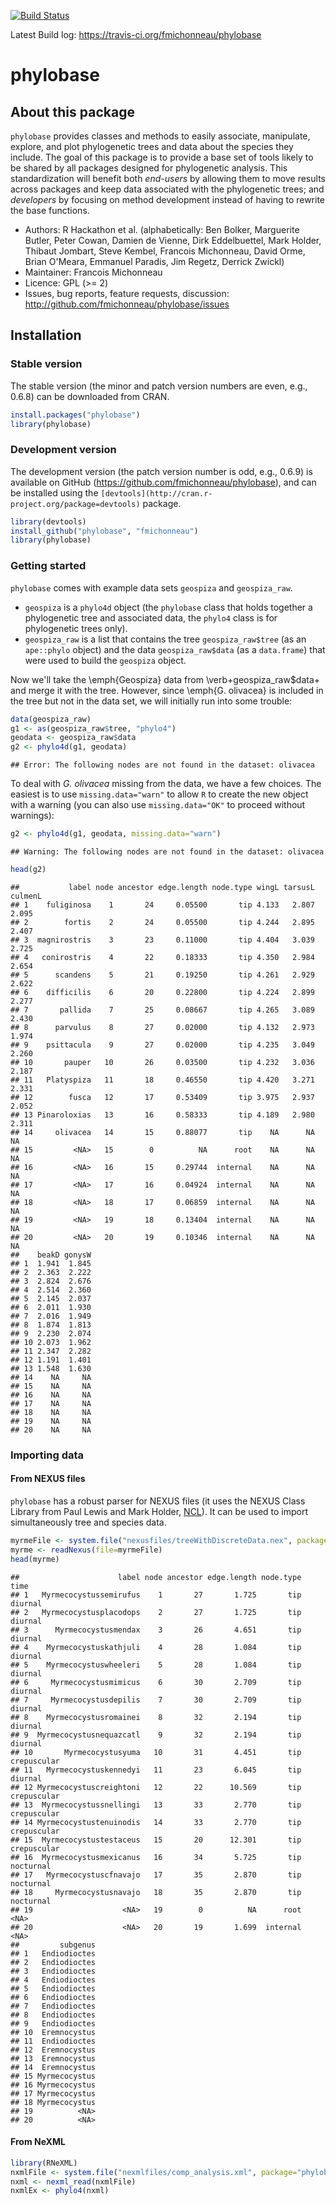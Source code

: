 

[![Build Status](https://travis-ci.org/fmichonneau/phylobase.png?branch=master)](https://travis-ci.org/fmichonneau/phylobase.png)

Latest Build log: https://travis-ci.org/fmichonneau/phylobase

# phylobase

## About this package

`phylobase` provides classes and methods to easily associate, manipulate,
explore, and plot phylogenetic trees and data about the species they
include. The goal of this package is to provide a base set of tools likely to be
shared by all packages designed for phylogenetic analysis. This standardization
will benefit both *end-users* by allowing them to move results across packages
and keep data associated with the phylogenetic trees; and *developers* by
focusing on method development instead of having to rewrite the base functions.

- Authors: R Hackathon et al. (alphabetically: Ben Bolker, Marguerite Butler,
  Peter Cowan, Damien de Vienne, Dirk Eddelbuettel, Mark Holder, Thibaut
  Jombart, Steve Kembel, Francois Michonneau, David Orme, Brian O'Meara,
  Emmanuel Paradis, Jim Regetz, Derrick Zwickl)
- Maintainer: Francois Michonneau
- Licence: GPL (>= 2)
- Issues, bug reports, feature requests, discussion:
  http://github.com/fmichonneau/phylobase/issues

## Installation

### Stable version

The stable version (the minor and patch version numbers are even, e.g., 0.6.8)
can be downloaded from CRAN.


```r
install.packages("phylobase")
library(phylobase)
```

### Development version

The development version (the patch version number is odd, e.g., 0.6.9) is
available on GitHub (https://github.com/fmichonneau/phylobase), and can be
installed using the `[devtools](http://cran.r-project.org/package=devtools)`
package.


```r
library(devtools)
install_github("phylobase", "fmichonneau")
library(phylobase)
```

### Getting started



`phylobase` comes with example data sets `geospiza` and `geospiza_raw`.

- `geospiza` is a `phylo4d` object (the `phylobase` class that holds together a
  phylogenetic tree and associated data, the `phylo4` class is for phylogenetic
  trees only).
- `geospiza_raw` is a list that contains the tree `geospiza_raw$tree` (as an
  `ape::phylo` object) and the data `geospiza_raw$data` (as a `data.frame`) that
  were used to build the `geospiza` object.

Now we'll take the \emph{Geospiza} data from \verb+geospiza_raw$data+ and merge
it with the tree. However, since \emph{G. olivacea} is included in the tree but
not in the data set, we will initially run into some trouble:


```r
data(geospiza_raw)
g1 <- as(geospiza_raw$tree, "phylo4")
geodata <- geospiza_raw$data
g2 <- phylo4d(g1, geodata)
```

```
## Error: The following nodes are not found in the dataset: olivacea
```

To deal with _G. olivacea_ missing from the data, we have a few choices. The
easiest is to use `missing.data="warn"` to allow `R` to create the new object
with a warning (you can also use `missing.data="OK"` to proceed without
warnings):


```r
g2 <- phylo4d(g1, geodata, missing.data="warn")
```

```
## Warning: The following nodes are not found in the dataset: olivacea
```

```r
head(g2)
```

```
##           label node ancestor edge.length node.type wingL tarsusL culmenL
## 1    fuliginosa    1       24     0.05500       tip 4.133   2.807   2.095
## 2        fortis    2       24     0.05500       tip 4.244   2.895   2.407
## 3  magnirostris    3       23     0.11000       tip 4.404   3.039   2.725
## 4   conirostris    4       22     0.18333       tip 4.350   2.984   2.654
## 5      scandens    5       21     0.19250       tip 4.261   2.929   2.622
## 6    difficilis    6       20     0.22800       tip 4.224   2.899   2.277
## 7       pallida    7       25     0.08667       tip 4.265   3.089   2.430
## 8      parvulus    8       27     0.02000       tip 4.132   2.973   1.974
## 9    psittacula    9       27     0.02000       tip 4.235   3.049   2.260
## 10       pauper   10       26     0.03500       tip 4.232   3.036   2.187
## 11   Platyspiza   11       18     0.46550       tip 4.420   3.271   2.331
## 12        fusca   12       17     0.53409       tip 3.975   2.937   2.052
## 13 Pinaroloxias   13       16     0.58333       tip 4.189   2.980   2.311
## 14     olivacea   14       15     0.88077       tip    NA      NA      NA
## 15         <NA>   15        0          NA      root    NA      NA      NA
## 16         <NA>   16       15     0.29744  internal    NA      NA      NA
## 17         <NA>   17       16     0.04924  internal    NA      NA      NA
## 18         <NA>   18       17     0.06859  internal    NA      NA      NA
## 19         <NA>   19       18     0.13404  internal    NA      NA      NA
## 20         <NA>   20       19     0.10346  internal    NA      NA      NA
##    beakD gonysW
## 1  1.941  1.845
## 2  2.363  2.222
## 3  2.824  2.676
## 4  2.514  2.360
## 5  2.145  2.037
## 6  2.011  1.930
## 7  2.016  1.949
## 8  1.874  1.813
## 9  2.230  2.074
## 10 2.073  1.962
## 11 2.347  2.282
## 12 1.191  1.401
## 13 1.548  1.630
## 14    NA     NA
## 15    NA     NA
## 16    NA     NA
## 17    NA     NA
## 18    NA     NA
## 19    NA     NA
## 20    NA     NA
```

### Importing data

#### From NEXUS files

`phylobase` has a robust parser for NEXUS files (it uses the NEXUS Class Library
from Paul Lewis and Mark Holder,
[NCL](http://sourceforge.net/projects/ncl/files/)). It can be used to import
simultaneously tree and species data.


```r
myrmeFile <- system.file("nexusfiles/treeWithDiscreteData.nex", package="phylobase")
myrme <- readNexus(file=myrmeFile)
head(myrme)
```

```
##                      label node ancestor edge.length node.type        time
## 1   Myrmecocystussemirufus    1       27       1.725       tip     diurnal
## 2   Myrmecocystusplacodops    2       27       1.725       tip     diurnal
## 3      Myrmecocystusmendax    3       26       4.651       tip     diurnal
## 4    Myrmecocystuskathjuli    4       28       1.084       tip     diurnal
## 5    Myrmecocystuswheeleri    5       28       1.084       tip     diurnal
## 6     Myrmecocystusmimicus    6       30       2.709       tip     diurnal
## 7     Myrmecocystusdepilis    7       30       2.709       tip     diurnal
## 8    Myrmecocystusromainei    8       32       2.194       tip     diurnal
## 9  Myrmecocystusnequazcatl    9       32       2.194       tip     diurnal
## 10       Myrmecocystusyuma   10       31       4.451       tip crepuscular
## 11   Myrmecocystuskennedyi   11       23       6.045       tip     diurnal
## 12 Myrmecocystuscreightoni   12       22      10.569       tip crepuscular
## 13  Myrmecocystussnellingi   13       33       2.770       tip crepuscular
## 14 Myrmecocystustenuinodis   14       33       2.770       tip crepuscular
## 15  Myrmecocystustestaceus   15       20      12.301       tip crepuscular
## 16  Myrmecocystusmexicanus   16       34       5.725       tip   nocturnal
## 17   Myrmecocystuscfnavajo   17       35       2.870       tip   nocturnal
## 18     Myrmecocystusnavajo   18       35       2.870       tip   nocturnal
## 19                    <NA>   19        0          NA      root        <NA>
## 20                    <NA>   20       19       1.699  internal        <NA>
##         subgenus
## 1   Endiodioctes
## 2   Endiodioctes
## 3   Endiodioctes
## 4   Endiodioctes
## 5   Endiodioctes
## 6   Endiodioctes
## 7   Endiodioctes
## 8   Endiodioctes
## 9   Endiodioctes
## 10  Eremnocystus
## 11  Endiodioctes
## 12  Eremnocystus
## 13  Eremnocystus
## 14  Eremnocystus
## 15 Myrmecocystus
## 16 Myrmecocystus
## 17 Myrmecocystus
## 18 Myrmecocystus
## 19          <NA>
## 20          <NA>
```

#### From NeXML


```r
library(RNeXML)
nxmlFile <- system.file("nexmlfiles/comp_analysis.xml", package="phylobase")
nxml <- nexml_read(nxmlFile)
nxmlEx <- phylo4(nxml)
```
